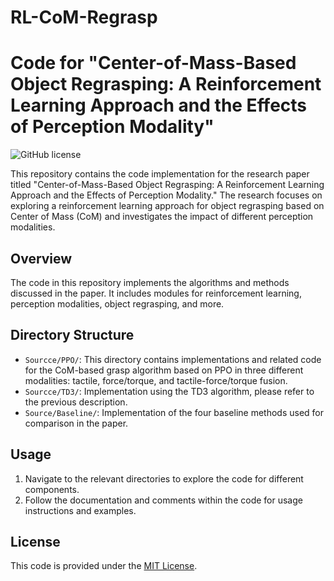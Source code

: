 # RL-CoM-Regrasp
# Code for "Center-of-Mass-Based Object Regrasping: A Reinforcement Learning Approach and the Effects of Perception Modality"
![GitHub license](https://img.shields.io/badge/license-MIT-blue.svg)

This repository contains the code implementation for the research paper titled "Center-of-Mass-Based Object Regrasping: A Reinforcement Learning Approach and the Effects of Perception Modality." The research focuses on exploring a reinforcement learning approach for object regrasping based on Center of Mass (CoM) and investigates the impact of different perception modalities.

## Overview

The code in this repository implements the algorithms and methods discussed in the paper. It includes modules for reinforcement learning, perception modalities, object regrasping, and more.

## Directory Structure

- `Sourcce/PPO/`: This directory contains implementations and related code for the CoM-based grasp algorithm based on PPO in three different modalities: tactile, force/torque, and tactile-force/torque fusion.
- `Sourcce/TD3/`: Implementation using the TD3 algorithm, please refer to the previous description.
- `Source/Baseline/`: Implementation of the four baseline methods used for comparison in the paper.

## Usage

1. Navigate to the relevant directories to explore the code for different components.
2. Follow the documentation and comments within the code for usage instructions and examples.

## License

This code is provided under the [MIT License](LICENSE).



